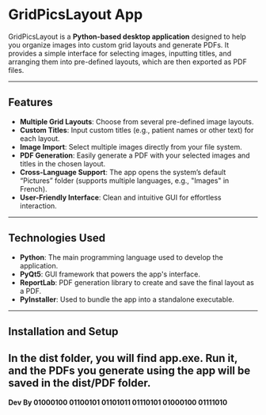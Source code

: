 # GridPicsLayout App

GridPicsLayout is a **Python-based desktop application** designed to help you organize images into custom grid layouts and generate PDFs. It provides a simple interface for selecting images, inputting titles, and arranging them into pre-defined layouts, which are then exported as PDF files.

---

## Features
- **Multiple Grid Layouts**: Choose from several pre-defined image layouts.
- **Custom Titles**: Input custom titles (e.g., patient names or other text) for each layout.
- **Image Import**: Select multiple images directly from your file system.
- **PDF Generation**: Easily generate a PDF with your selected images and titles in the chosen layout.
- **Cross-Language Support**: The app opens the system’s default “Pictures” folder (supports multiple languages, e.g., "Images" in French).
- **User-Friendly Interface**: Clean and intuitive GUI for effortless interaction.

---

## Technologies Used
- **Python**: The main programming language used to develop the application.
- **PyQt5**: GUI framework that powers the app's interface.
- **ReportLab**: PDF generation library to create and save the final layout as a PDF.
- **PyInstaller**: Used to bundle the app into a standalone executable.

---

## Installation and Setup

In the **dist** folder, you will find app.exe. Run it, and the PDFs you generate using the app will be saved in the **dist/PDF** folder.
---

**Dev By 01000100 01100101 01101011 01110101 01000100 01111010**

